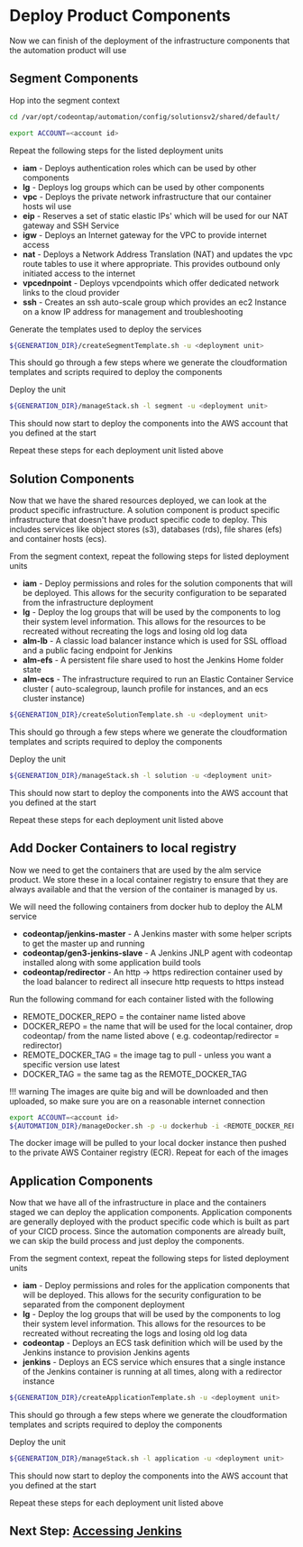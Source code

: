 # Deploy Product Components

Now we can finish of the deployment of the infrastructure components that the automation product will use

## Segment Components

Hop into the segment context

```bash
cd /var/opt/codeontap/automation/config/solutionsv2/shared/default/

export ACCOUNT=<account id>
```

Repeat the following steps for the listed deployment units

- **iam** - Deploys authentication roles which can be used by other components
- **lg** - Deploys log groups which can be used by other components
- **vpc** - Deploys the private network infrastructure that our container hosts wil use
- **eip** - Reserves a set of static elastic IPs' which will be used for our NAT gateway and SSH Service
- **igw** - Deploys an Internet gateway for the VPC to provide internet access
- **nat** - Deploys a Network Address Translation (NAT) and updates the vpc route tables to use it where appropriate. This provides outbound only initiated access to the internet
- **vpcednpoint** - Deploys vpcendpoints which offer dedicated network links to the cloud provider
- **ssh** - Creates an ssh auto-scale group which provides an ec2 Instance on a know IP address for management and troubleshooting

Generate the templates used to deploy the services

```bash
${GENERATION_DIR}/createSegmentTemplate.sh -u <deployment unit>
```

This should go through a few steps where we generate the cloudformation templates and scripts required to deploy the components

Deploy the unit

```bash
${GENERATION_DIR}/manageStack.sh -l segment -u <deployment unit>
```

This should now start to deploy the components into the AWS account that you defined at the start

Repeat these steps for each deployment unit listed above

## Solution Components

Now that we have the shared resources deployed, we can look at the product specific infrastructure. A solution component is product specific infrastructure that doesn't have product specific code to deploy. This includes services like object stores (s3), databases (rds), file shares (efs) and container hosts (ecs).

From the segment context, repeat the following steps for listed deployment units 

- **iam** - Deploy permissions and roles for the solution components that will be deployed. This allows for the security configuration to be separated from the infrastructure deployment
- **lg** - Deploy the log groups that will be used by the components to log their system level information. This allows for the resources to be recreated without recreating the logs and losing old log data
- **alm-lb** - A classic load balancer instance which is used for SSL offload and a public facing endpoint for Jenkins
- **alm-efs** - A persistent file share used to host the Jenkins Home folder state
- **alm-ecs** - The infrastructure required to run an Elastic Container Service cluster ( auto-scalegroup, launch profile for instances, and an ecs cluster instance)

```bash
${GENERATION_DIR}/createSolutionTemplate.sh -u <deployment unit>
```

This should go through a few steps where we generate the cloudformation templates and scripts required to deploy the components

Deploy the unit

```bash
${GENERATION_DIR}/manageStack.sh -l solution -u <deployment unit>
```

This should now start to deploy the components into the AWS account that you defined at the start

Repeat these steps for each deployment unit listed above

## Add Docker Containers to local registry

Now we need to get the containers that are used by the alm service product. We store these in a local container registry to ensure that they are always available and that the version of the container is managed by us.

We will need the following containers from docker hub to deploy the ALM service

- **codeontap/jenkins-master** - A Jenkins master with some helper scripts to get the master up and running
- **codeontap/gen3-jenkins-slave** - A Jenkins JNLP agent with codeontap installed along with some application build tools
- **codeontap/redirector** - An http -> https redirection container used by the load balancer to redirect all insecure http requests to https instead

Run the following command for each container listed with the following

- REMOTE_DOCKER_REPO = the container name listed above
- DOCKER_REPO = the name that will be used for the local container, drop codeontap/ from the name listed above ( e.g. codeontap/redirector = redirector)
- REMOTE_DOCKER_TAG = the image tag to pull - unless you want a specific version use latest
- DOCKER_TAG = the same tag as the REMOTE_DOCKER_TAG

!!! warning
    The images are quite big and will be downloaded and then uploaded, so make sure you are on a reasonable internet connection

```bash
export ACCOUNT=<account id>
${AUTOMATION_DIR}/manageDocker.sh -p -u dockerhub -i <REMOTE_DOCKER_REPO> -l <DOCKER_REPO> -r <REMOTE_DOCKER_TAG> -t <DOCKER_TAG>
```

The docker image will be pulled to your local docker instance then pushed to the private AWS Container registry (ECR). Repeat for each of the images

## Application Components

Now that we have all of the infrastructure in place and the containers staged we can deploy the application components. Application components are generally deployed with the product specific code which is built as part of your CICD process. Since the automation components are already built, we can skip the build process and just deploy the components. 

From the segment context, repeat the following steps for listed deployment units

- **iam** - Deploy permissions and roles for the application components that will be deployed. This allows for the security configuration to be separated from the component deployment
- **lg** - Deploy the log groups that will be used by the components to log their system level information. This allows for the resources to be recreated without recreating the logs and losing old log data
- **codeontap** - Deploys an ECS task definition which will be used by the Jenkins instance to provision Jenkins agents
- **jenkins** - Deploys an ECS service which ensures that a single instance of the Jenkins container is running at all times, along with a redirector instance

```bash
${GENERATION_DIR}/createApplicationTemplate.sh -u <deployment unit>
```

This should go through a few steps where we generate the cloudformation templates and scripts required to deploy the components

Deploy the unit

```bash
${GENERATION_DIR}/manageStack.sh -l application -u <deployment unit>
```

This should now start to deploy the components into the AWS account that you defined at the start

Repeat these steps for each deployment unit listed above

## Next Step: [Accessing Jenkins](./accessing-jenkins.md)
